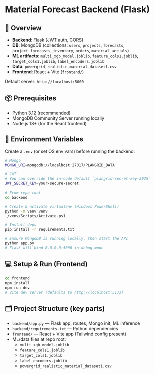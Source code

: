 # Material Forecast Backend (Flask)

## 🚀 Overview
- **Backend**: Flask (JWT auth, CORS)
- **DB**: MongoDB (collections: `users`, `projects`, `forecasts`, `project_forecasts`, `inventory`, `orders`, `material_actuals`)
- **ML artifacts**: `multi_xgb_model.joblib`, `feature_cols1.joblib`, `target_cols1.joblib`, `label_encoders.joblib`
- **Data**: `powergrid_realistic_material_dataset1.csv`
- **Frontend**: React + Vite (`frontend/`)

Default server: `http://localhost:5000`

## 📦 Prerequisites
- Python 3.12 (recommended)
- MongoDB Community Server running locally
- Node.js 18+ (for the React frontend)

## 🔧 Environment Variables
Create a `.env` (or set OS env vars) before running the backend:
```bash
# Mongo
MONGO_URI=mongodb://localhost:27017/PLANGRID_DATA

# JWT
# You can override the in-code default `plangrid-secret-key-2025`
JWT_SECRET_KEY=your-secure-secret

# From repo root
cd backend

# Create & activate virtualenv (Windows PowerShell)
python -m venv venv
./venv/Scripts/Activate.ps1

# Install deps
pip install -r requirements.txt

# Ensure MongoDB is running locally, then start the API
python app.py
# Flask will bind 0.0.0.0:5000 in debug mode
```

## 💻 Setup & Run (Frontend)
```bash
cd frontend
npm install
npm run dev
# Vite dev server (defaults to http://localhost:5173)
```

## 🗂️ Project Structure (key parts)
- `backend/app.py` — Flask app, routes, Mongo init, ML inference
- `backend/requirements.txt` — Python dependencies
- `frontend/` — React + Vite app (Tailwind config present)
- ML/data files at repo root:
  - `multi_xgb_model.joblib`
  - `feature_cols1.joblib`
  - `target_cols1.joblib`
  - `label_encoders.joblib`
  - `powergrid_realistic_material_dataset1.csv`
